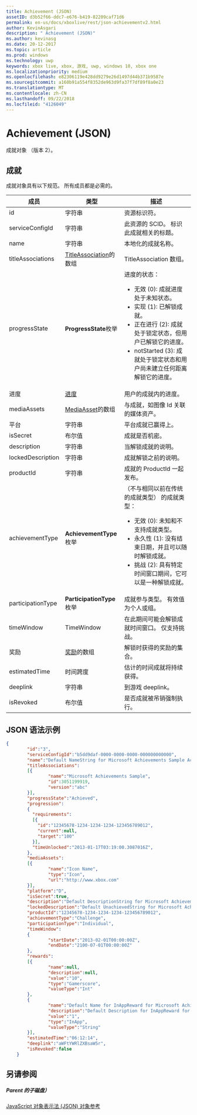 ```yaml
---
title: Achievement (JSON)
assetID: d3b52f66-ddc7-e676-b419-82209caf71d6
permalink: en-us/docs/xboxlive/rest/json-achievementv2.html
author: KevinAsgari
description: " Achievement (JSON)"
ms.author: kevinasg
ms.date: 20-12-2017
ms.topic: article
ms.prod: windows
ms.technology: uwp
keywords: xbox live, xbox, 游戏, uwp, windows 10, xbox one
ms.localizationpriority: medium
ms.openlocfilehash: e82306119e428dd9279e26d1497d44b371b9587e
ms.sourcegitcommit: a160b91a554f8352de963d9fa37f7df89f8a0e23
ms.translationtype: MT
ms.contentlocale: zh-CN
ms.lasthandoff: 09/22/2018
ms.locfileid: "4126049"
---
```

# <a name="achievement-json"></a>Achievement (JSON)
成就对象 （版本 2）。
<a id="ID4EN"></a>


## <a name="achievement"></a>成就

成就对象具有以下规范。 所有成员都是必需的。

| 成员| 类型| 描述|
| --- | --- | --- |
| id| 字符串| 资源标识符。|
| serviceConfigId| 字符串| 此资源的 SCID。 标识此成就相关的标题。 |
| name| 字符串| 本地化的成就名称。|
| titleAssociations| [TitleAssociation](json-titleassociation.md)的数组| TitleAssociation 数组。|
| progressState| **ProgressState**枚举| 进度的状态： <ul><li>无效 (0): 成就进度处于未知状态。</li><li>实现 (1): 已解锁成就。</li><li>正在进行 (2): 成就处于锁定状态，但用户已解锁它的进度。</li><li>notStarted (3): 成就处于锁定状态和用户尚未建立任何距离解锁它的进度。</li></ul> | 
| 进度| [进度](json-progression.md)| 用户的成就内的进度。|
| mediaAssets| [MediaAsset](json-mediaasset.md)的数组| 与成就，如图像 Id 关联的媒体资产。 |
| 平台| 字符串| 平台成就已赢得上。|
| isSecret| 布尔值| 成就是否机密。|
| description| 字符串| 当解锁成就的说明。|
| lockedDescription| 字符串| 成就解锁之前的说明。|
| productId| 字符串| 成就的 ProductId 一起发布。|
| achievementType| **AchievementType**枚举| （不与相同以前在传统的成就类型） 的成就类型： <ul><li>无效 (0): 未知和不支持成就类型。</li><li>永久性 (1): 没有结束日期，并且可以随时解锁成就。</li><li>挑战 (2): 具有特定时间窗口期间，它可以是一种解锁成就。</li></ul> |
| participationType| **ParticipationType**枚举| 成就参与类型。 有效值为个人或组。|
| timeWindow| TimeWindow| 在此期间可能会解锁成就时间窗口。 仅支持挑战。|
| 奖励| [奖励](json-reward.md)的数组| 解锁时获得的奖励的集合。|
| estimatedTime| 时间跨度| 估计的时间成就将持续获得。|
| deeplink| 字符串| 到游戏 deeplink。|
| isRevoked| 布尔值| 是否成就被吊销强制执行。|

<a id="ID4EIAAC"></a>


## <a name="sample-json-syntax"></a>JSON 语法示例


```json
{
        "id":"3",
        "serviceConfigId":"b5dd9daf-0000-0000-0000-000000000000",
        "name":"Default NameString for Microsoft Achievements Sample Achievement 3",
        "titleAssociations":
        [{
                "name":"Microsoft Achievements Sample",
                "id":3051199919,
                "version":"abc"
        }],
        "progressState":"Achieved",
        "progression":
        {
          "requirements":
          [{
            "id":"12345678-1234-1234-1234-123456789012",
            "current":null,
            "target":"100"
          }],
          "timeUnlocked":"2013-01-17T03:19:00.3087016Z",
        },
        "mediaAssets":
        [{
                "name":"Icon Name",
                "type":"Icon",
                "url":"http://www.xbox.com"
        }],
        "platform":"D",
        "isSecret":true,
        "description":"Default DescriptionString for Microsoft Achievements Sample Achievement 3",
        "lockedDescription":"Default UnachievedString for Microsoft Achievements Sample Achievement 3",
        "productId":"12345678-1234-1234-1234-123456789012",
        "achievementType":"Challenge",
        "participationType":"Individual",
        "timeWindow":
        {
                "startDate":"2013-02-01T00:00:00Z",
                "endDate":"2100-07-01T00:00:00Z"
        },
        "rewards":
        [{
                "name":null,
                "description":null,
                "value":"10",
                "type":"Gamerscore",
                "valueType":"Int"
        },
        {
                "name":"Default Name for InAppReward for Microsoft Achievements Sample Achievement 3",
                "description":"Default Description for InAppReward for Microsoft Achievements Sample Achievement 3",
                "value":"1",
                "type":"InApp",
                "valueType":"String"
        }],
        "estimatedTime":"06:12:14",
        "deeplink":"aWFtYWRlZXBsaW5r",
        "isRevoked":false
    }

```


<a id="ID4ERAAC"></a>


## <a name="see-also"></a>另请参阅

<a id="ID4ETAAC"></a>


##### <a name="parent"></a>Parent 的子磁盘）

[JavaScript 对象表示法 (JSON) 对象参考](atoc-xboxlivews-reference-json.md)
